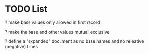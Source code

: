 # TODO List

? make base values only allowed in first record

? make the base and other values mutuall exclusive 

? define a "expanded" document as no base names and no releative (negative) times

